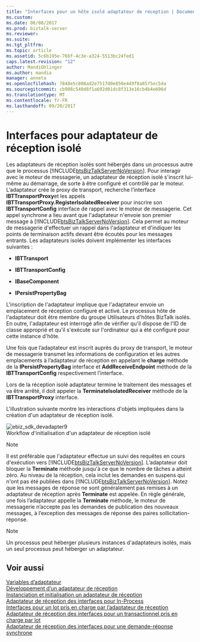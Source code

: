 ```yaml
---
title: "Interfaces pour un hôte isolé adaptateur de réception | Documents Microsoft"
ms.custom: 
ms.date: 06/08/2017
ms.prod: biztalk-server
ms.reviewer: 
ms.suite: 
ms.tgt_pltfrm: 
ms.topic: article
ms.assetid: 5c6b195e-76bf-4c3e-a324-5513bc24fed1
caps.latest.revision: "12"
author: MandiOhlinger
ms.author: mandia
manager: anneta
ms.openlocfilehash: 7848e5c808ad2e7517d0e850e449f8a8575ec5da
ms.sourcegitcommit: cb908c540d8f1a692d01dc8f313e16cb4b4e696d
ms.translationtype: MT
ms.contentlocale: fr-FR
ms.lasthandoff: 09/20/2017
---
```

# <a name="interfaces-for-an-isolated-receive-adapter"></a>Interfaces pour adaptateur de réception isolé
Les adaptateurs de réception isolés sont hébergés dans un processus autre que le processus [!INCLUDE[btsBizTalkServerNoVersion](../includes/btsbiztalkservernoversion-md.md)]. Pour interagir avec le moteur de messagerie, un adaptateur de réception isolé s'inscrit lui-même au démarrage, de sorte à être configuré et contrôlé par le moteur. L’adaptateur crée le proxy de transport, recherche l’interface **IBTTransportProxy**et les appels **IBTTransportProxy.RegisterIsolatedReceiver** pour inscrire son  **IBTTransportConfig** interface de rappel avec le moteur de messagerie. Cet appel synchrone a lieu avant que l'adaptateur n'envoie son premier message à [!INCLUDE[btsBizTalkServerNoVersion](../includes/btsbiztalkservernoversion-md.md)]. Cela permet au moteur de messagerie d'effectuer un rappel dans l'adaptateur et d'indiquer les points de terminaison actifs devant être écoutés pour les messages entrants. Les adaptateurs isolés doivent implémenter les interfaces suivantes :  
  
-   **IBTTransport**  
  
-   **IBTTransportConfig**  
  
-   **IBaseComponent**  
  
-   **IPersistPropertyBag**  
  
 L'inscription de l'adaptateur implique que l'adaptateur envoie un emplacement de réception configuré et activé. Le processus hôte de l'adaptateur doit être membre du groupe Utilisateurs d'hôtes BizTalk isolés. En outre, l'adaptateur est interrogé afin de vérifier qu'il dispose de l'ID de classe approprié et qu'il s'exécute sur l'ordinateur qui a été configuré pour cette instance d'hôte.  
  
 Une fois que l’adaptateur est inscrit auprès du proxy de transport, le moteur de messagerie transmet les informations de configuration et les autres emplacements à l’adaptateur de réception en appelant le **charge** méthode de la  **IPersistPropertyBag** interface et **AddReceiveEndpoint** méthode de la **IBTTransportConfig** respectivement l’interface.  
  
 Lors de la réception isolé adaptateur termine le traitement des messages et va être arrêté, il doit appeler la **TerminateIsolatedReceiver** méthode de la **IBTTransportProxy** interface.  
  
 L'illustration suivante montre les interactions d'objets impliquées dans la création d'un adaptateur de réception isolé.  
  
 ![](../core/media/ebiz-sdk-devadapter9.gif "ebiz_sdk_devadapter9")  
Workflow d'initialisation d'un adaptateur de réception isolé  
  
> [!NOTE]
>  Il est préférable que l'adaptateur effectue un suivi des requêtes en cours d'exécution vers [!INCLUDE[btsBizTalkServerNoVersion](../includes/btsbiztalkservernoversion-md.md)]. L’adaptateur doit bloquer la **Terminate** méthode jusqu'à ce que le nombre de tâches a atteint zéro. Au niveau de la réception, cela inclut les demandes en suspens qui n'ont pas été publiées dans [!INCLUDE[btsBizTalkServerNoVersion](../includes/btsbiztalkservernoversion-md.md)]. Notez que les messages de réponse ne sont généralement pas remises à un adaptateur de réception après **Terminate** est appelée. En règle générale, une fois l’adaptateur appelle la **Terminate** méthode, le moteur de messagerie n’accepte pas les demandes de publication des nouveaux messages, à l’exception des messages de réponse des paires sollicitation-réponse.  
  
> [!NOTE]
>  Un processus peut héberger plusieurs instances d'adaptateurs isolés, mais un seul processus peut héberger un adaptateur.  
  
## <a name="see-also"></a>Voir aussi  
 [Variables d’adaptateur](../core/adapter-variables.md)   
 [Développement d’un adaptateur de réception](../core/developing-a-receive-adapter.md)   
 [Instanciation et initialisation un adaptateur de réception](../core/instantiating-and-initializing-a-receive-adapter.md)   
 [Adaptateur de réception des interfaces pour In-Process](../core/interfaces-for-an-in-process-receive-adapter.md)   
 [Interfaces pour un lot pris en charge par l’adaptateur de réception](../core/interfaces-for-a-batch-supported-receive-adapter.md)   
 [Adaptateur de réception des interfaces pour un transactionnel pris en charge par lot](../core/interfaces-for-a-transactional-batch-supported-receive-adapter.md)   
 [Adaptateur de réception des interfaces pour une demande-réponse synchrone](../core/interfaces-for-a-synchronous-request-response-receive-adapter.md)